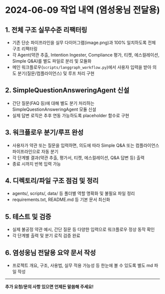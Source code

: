# 2024-06-09 작업 내역 (염성웅님 전달용)

## 1. 전체 구조 실무수준 리팩터링
- 기존 단순 파이프라인을 실무 다이어그램(image.png)과 100% 일치하도록 전체 구조 리팩터링
- 각 Agent(약관 추출, Intention Ingester, Compliance 평가, 티켓, 에스컬레이션, Simple Q&A)를 별도 파일로 분리 및 모듈화
- 메인 워크플로우(`scripts/langgraph_workflow.py`)에서 사용자 입력을 받아 의도 분기(질문/컴플라이언스) 및 루프 처리 구현

## 2. SimpleQuestionAnsweringAgent 신설
- 간단 질문(FAQ 등)에 대해 별도 분기 처리하는 SimpleQuestionAnsweringAgent 모듈 신설
- 실제 답변 로직은 추후 연동 가능하도록 placeholder 함수로 구현

## 3. 워크플로우 분기/루프 완성
- 사용자가 약관 또는 질문을 입력하면, 의도에 따라 Simple Q&A 또는 컴플라이언스 파이프라인으로 자동 분기
- 각 단계별 결과(약관 추출, 평가서, 티켓, 에스컬레이션, Q&A 답변 등) 출력
- 종료 시까지 반복 입력 가능

## 4. 디렉토리/파일 구조 점검 및 정리
- agents/, scripts/, data/ 등 폴더별 역할 명확화 및 불필요 파일 정리
- requirements.txt, README.md 등 기본 문서 최신화

## 5. 테스트 및 검증
- 실제 불공정 약관 예시, 간단 질문 등 다양한 입력으로 워크플로우 정상 동작 확인
- 각 단계별 출력 및 분기 로직 검증 완료

## 6. 염성웅님 전달용 요약 문서 작성
- 프로젝트 개요, 구조, 사용법, 실무 적용 가능성 등 한눈에 볼 수 있도록 별도 md 파일 작성

---

**추가 요청/문의 사항 있으면 언제든 말씀해 주세요!** 